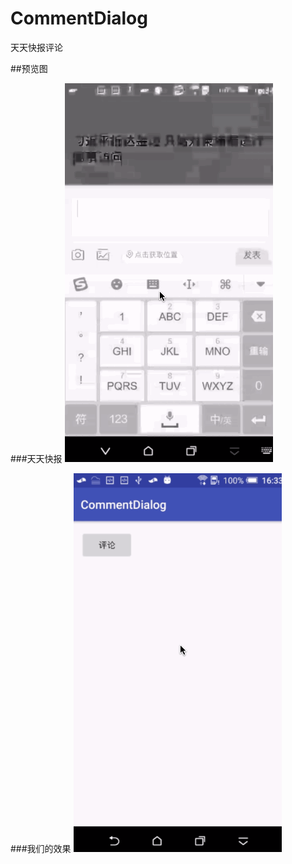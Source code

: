 # CommentDialog
天天快报评论

##预览图

###天天快报
![image](https://github.com/dalong982242260/CommentDialog/blob/master/img/comment2.gif?raw=true)



###我们的效果
![image](https://github.com/dalong982242260/CommentDialog/blob/master/img/comment1.gif?raw=true)
